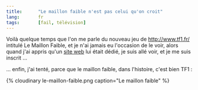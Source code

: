 ```yaml
--- 
title:      "Le maillon faible n'est pas celui qu'on croit" 
lang:       fr 
tags:       [fail, télévision]
---
```


Voilà quelque temps que l'on me parle du nouveau jeu de <http://www.tf1.fr/> intitulé Le Maillon Faible, et je n'ai jamais eu l'occasion de le voir, alors quand j'ai appris qu'un [site web](http://lemaillonfaible.tf1.fr/) lui était dédié, je suis allé voir, et je me suis inscrit ...

... enfin, j'ai tenté, parce que le maillon faible, dans l'histoire, c'est bien TF1 :

{% cloudinary le-maillon-faible.png caption="Le maillon faible" %}
